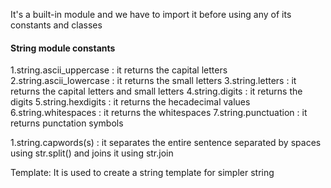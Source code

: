 It's a built-in module and we have to import it before using any of its constants and classes

#### String module constants ####

1.string.ascii_uppercase : it returns the capital letters
2.string.ascii_lowercase : it returns the small letters
3.string.letters : it returns the capital letters and small letters
4.string.digits : it returns the digits
5.string.hexdigits : it returns the hecadecimal values
6.string.whitespaces : it returns the whitespaces
7.string.punctuation : it returns punctation symbols

1.string.capwords(s) : it separates the entire sentence separated by spaces using str.split()
                       and joins it using str.join
                       
Template:
  It is used to create a string template for simpler string
